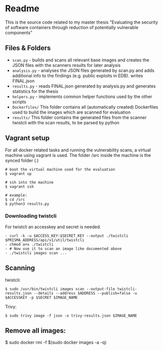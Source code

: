 # Readme

This is the source code related to my master thesis "Evaluating the security of software containers through reduction of potentially vulnerable components"

## Files & Folders

- `scan.py` - builds and scans all relevant base images and creates the JSON files with the scanners results for later analysis
- `analysis.py` - analyses the JSON files generated by scan.py and adds additional info to the findings (e.g. public exploits in EDB). writes FINAL.json
- `results.py` - reads FINAL.json generated by analysis.py and generates statistics for the thesis
- `helpers.py` - implements common helper functions used by the other scripts
- `Dockerfiles/` This folder contains all (automatically created) Dockerfiles used to build the images which are scanned for evaluation
- `results/` This folder contains the generated files from the scanner twistcli with the scan results, to be parsed by python

## Vagrant setup

For all docker related tasks and running the vulnerability scans, a virtual machine using vagrant is used. The folder /src inside the machine is the synced folder (.)

```
# boot the virtual machine used for the evaluation
$ vagrant up

# ssh into the machine
$ vagrant ssh

# example:
$ cd /src
$ python3 results.py
```

### Downloading twistcli

For twistcli an accesskey and secret is needed.

```
- curl -k -u $ACCESS_KEY:$SECRET_KEY --output ./twistcli $PRISMA_ADDRESS/api/v1/util/twistcli
- chmod a+x ./twistcli
- # Now use it to scan an image like documented above
- ./twistcli images scan ...
```

## Scanning

twistcli:

```
$ sudo /usr/bin/twistcli images scan --output-file twistcli-results.json --details --address $ADDRESS --publish=false -u $ACCESSKEY -p $SECRET $IMAGE_NAME
```

Trivy:

```
$ sudo trivy image -f json -o trivy-results.json $IMAGE_NAME
```

## Remove all images:

$ sudo docker rmi -f $(sudo docker images -a -q)

